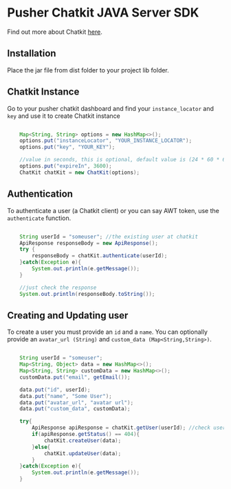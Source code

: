 # Pusher Chatkit JAVA Server SDK
Find out more about Chatkit [here](https://pusher.com/chatkit).

## Installation
Place the jar file from dist folder to your project lib folder.

## Chatkit Instance
Go to your pusher chatkit dashboard and find your `instance_locator` and `key` and use it to create Chatkit instance

```java

    Map<String, String> options = new HashMap<>();
    options.put("instanceLocator", "YOUR_INSTANCE_LOCATOR");
    options.put("key", "YOUR_KEY");

    //value in seconds, this is optional, default value is (24 * 60 * 60) seconds means 24 hours
    options.put("expireIn", 3600);
    ChatKit chatKit = new ChatKit(options);

```

## Authentication
To authenticate a user (a Chatkit client) or you can say AWT token, use the `authenticate` function.

```java

    String userId = "someuser"; //the existing user at chatkit
    ApiResponse responseBody = new ApiResponse();
    try {
        responseBody = chatKit.authenticate(userId);
    }catch(Exception e){
        System.out.println(e.getMessage());
    }

    //just check the response
    System.out.println(responseBody.toString());

```

## Creating and Updating user
To create a user you must provide an `id` and a `name`. You can optionally provide an `avatar_url (String)` and `custom_data (Map<String,String>)`.

```java

    String userId = "someuser"; 
    Map<String, Object> data = new HashMap<>();
    Map<String, String> customData = new HashMap<>();
    customData.put("email", getEmail());

    data.put("id", userId);
    data.put("name", "Some User");
    data.put("avatar_url", "avatar url");
    data.put("custom_data", customData);

    try{
        ApiResponse apiResponse = chatKit.getUser(userId); //check user already created
        if(apiResponse.getStatus() == 404){
            chatKit.createUser(data);
        }else{
            chatKit.updateUser(data);
        }
    }catch(Exception e){
        System.out.println(e.getMessage());
    }

```